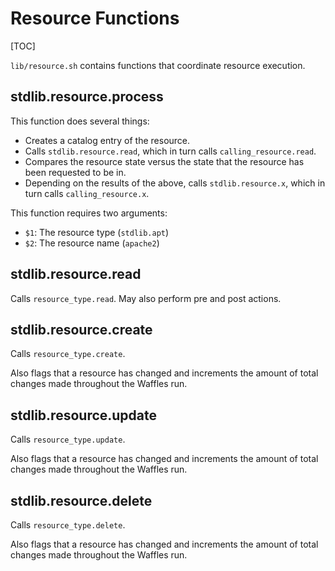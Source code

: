 # Resource Functions

[TOC]

`lib/resource.sh` contains functions that coordinate resource execution.

## stdlib.resource.process

This function does several things:

* Creates a catalog entry of the resource.
* Calls `stdlib.resource.read`, which in turn calls `calling_resource.read`.
* Compares the resource state versus the state that the resource has been requested to be in.
* Depending on the results of the above, calls `stdlib.resource.x`, which in turn calls `calling_resource.x`.

This function requires two arguments:

* `$1`: The resource type (`stdlib.apt`)
* `$2`: The resource name (`apache2`)

## stdlib.resource.read

Calls `resource_type.read`. May also perform pre and post actions.

## stdlib.resource.create

Calls `resource_type.create`.

Also flags that a resource has changed and increments the amount of total changes made throughout the Waffles run.

## stdlib.resource.update

Calls `resource_type.update`.

Also flags that a resource has changed and increments the amount of total changes made throughout the Waffles run.

## stdlib.resource.delete

Calls `resource_type.delete`.

Also flags that a resource has changed and increments the amount of total changes made throughout the Waffles run.
